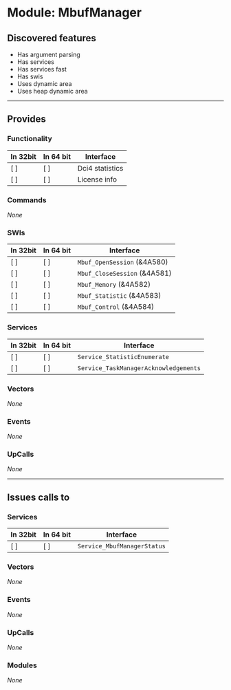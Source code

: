 # Module: MbufManager

## Discovered features


* Has argument parsing
* Has services
* Has services fast
* Has swis
* Uses dynamic area
* Uses heap dynamic area

---

## Provides

### Functionality

| In 32bit | In 64 bit | Interface |
|----------|-----------|-----------|
| [ ]      | [ ]       | Dci4 statistics |
| [ ]      | [ ]       | License info |

### Commands


*None*


### SWIs


| In 32bit | In 64 bit | Interface |
|----------|-----------|-----------|
| [ ]      | [ ]       | `Mbuf_OpenSession` (&4A580) |
| [ ]      | [ ]       | `Mbuf_CloseSession` (&4A581) |
| [ ]      | [ ]       | `Mbuf_Memory` (&4A582) |
| [ ]      | [ ]       | `Mbuf_Statistic` (&4A583) |
| [ ]      | [ ]       | `Mbuf_Control` (&4A584) |


### Services


| In 32bit | In 64 bit | Interface |
|----------|-----------|-----------|
| [ ]      | [ ]       | `Service_StatisticEnumerate` |
| [ ]      | [ ]       | `Service_TaskManagerAcknowledgements` |


### Vectors


*None*


### Events


*None*


### UpCalls


*None*


---

## Issues calls to

### Services


| In 32bit | In 64 bit | Interface |
|----------|-----------|-----------|
| [ ]      | [ ]       | `Service_MbufManagerStatus` |


### Vectors


*None*


### Events


*None*


### UpCalls


*None*


### Modules


*None*


